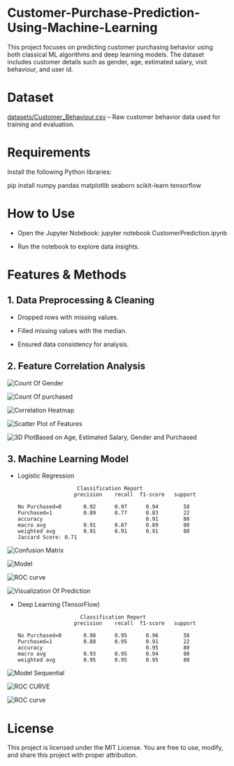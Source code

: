 # Customer-Purchase-Prediction-Using-Machine-Learning

This project focuses on predicting customer purchasing behavior using both classical ML algorithms and deep learning models. The dataset includes customer details such as gender, age, estimated salary, visit behaviour, and user id.

# Dataset
 [datasets/Customer_Behaviour.csv](datasets/Customer_Behaviour.csv) – Raw customer behavior data used for training and evaluation.


# Requirements

 Install the following Python libraries:

 pip install numpy pandas matplotlib seaborn scikit-learn tensorflow

# How to Use

 * Open the Jupyter Notebook: jupyter notebook CustomerPrediction.ipynb

 * Run the notebook to explore data insights.


# Features & Methods
## 1. Data Preprocessing & Cleaning

 * Dropped rows with missing values.

 * Filled missing values with the median.

 * Ensured data consistency for analysis.


## 2. Feature Correlation Analysis

![Count Of Gender](images/Countofgender.png)

![Count Of purchased](images/countofpurchased.png)

![Correlation Heatmap](images/Correlation.png)

![Scatter Plot of Features](images/scatterplot.png)

![3D PlotBased on Age, Estimated Salary, Gender and Purchased](images/newplot.png)


## 3. Machine Learning Model

* Logistic Regression

                         Classification Report
                        precision    recall  f1-score   support

      No Purchased=0       0.92      0.97      0.94        58
      Purchased=1          0.89      0.77      0.83        22
      accuracy                                 0.91        80
      macro avg            0.91      0.87      0.89        80
      weighted avg         0.91      0.91      0.91        80
      Jaccard Score: 0.71


![Confusion Matrix](images/Confusionmatrix.png)

![Model](images/model.png)

![ROC curve](images/Roc.png)

![Visualization Of Prediction](images/visualize.png)


* Deep Learning (TensorFlow)

                          Classification Report
                        precision    recall  f1-score   support

      No Purchased=0       0.98      0.95      0.96        58
      Purchased=1          0.88      0.95      0.91        22
      accuracy                                 0.95        80
      macro avg            0.93      0.95      0.94        80
      weighted avg         0.95      0.95      0.95        80


![Model Sequential](images/param.png)

![ROC CURVE](images/Roccurve.png)

![ROC curve](images/Confusion.png)


# License

This project is licensed under the MIT License. You are free to use, modify, and share this project with proper attribution.



